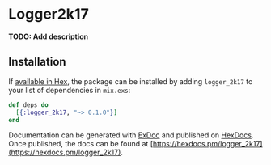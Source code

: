 # Logger2k17

**TODO: Add description**

## Installation

If [available in Hex](https://hex.pm/docs/publish), the package can be installed
by adding `logger_2k17` to your list of dependencies in `mix.exs`:

```elixir
def deps do
  [{:logger_2k17, "~> 0.1.0"}]
end
```

Documentation can be generated with [ExDoc](https://github.com/elixir-lang/ex_doc)
and published on [HexDocs](https://hexdocs.pm). Once published, the docs can
be found at [https://hexdocs.pm/logger_2k17](https://hexdocs.pm/logger_2k17).

